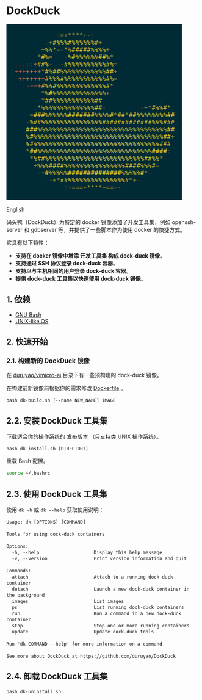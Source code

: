 # DockDuck

![img/duck-logo.png](img/duck-logo.png)

[English](README.md)

码头鸭（DockDuck）为特定的 docker 镜像添加了开发工具集，例如 openssh-server 和 gdbserver 等，并提供了一些脚本作为使用 docker 的快捷方式。

它具有以下特性：

- **支持在 docker 镜像中增添 开发工具集 构成 dock-duck 镜像**。
- **支持通过 SSH 协议登录 dock-duck 容器**。
- **支持以与主机相同的用户登录 dock-duck 容器**。
- **提供 dock-duck 工具集以快速使用 dock-duck 镜像**。

## 1. 依赖

- [GNU Bash](https://www.gnu.org/software/bash/)
- [UNIX-like OS](https://en.wikipedia.org/wiki/Unix-like)

## 2. 快速开始

### 2.1. 构建新的 DockDuck 镜像

在 [duruyao/vimicro-ai](https://hub.docker.com/r/duruyao/vimicro-ai) 目录下有一些预构建的 dock-duck 镜像。

在构建前新镜像前根据你的需求修改 [Dockerfile](./Dockerfile) 。

```shell
bash dk-build.sh [--name NEW_NAME] IMAGE
```

## 2.2. 安装 DockDuck 工具集

下载适合你的操作系统的 [发布版本](https://github.com/duruyao/DockDuck/releases) （只支持类 UNIX 操作系统）。

```shell
bash dk-install.sh [DIRECTORT]
```

重载 Bash 配置。

```bash
source ~/.bashrc
```

## 2.3. 使用 DockDuck 工具集

使用 `dk -h` 或 `dk --help` 获取使用说明：

```shell
Usage: dk [OPTIONS] [COMMAND]

Tools for using dock-duck containers

Options:
  -h, --help                    Display this help message
  -v, --version                 Print version information and quit

Commands:
  attach                        Attach to a running dock-duck container
  detach                        Launch a new dock-duck container in the background
  images                        List images
  ps                            List running dock-duck containers
  run                           Run a command in a new dock-duck container
  stop                          Stop one or more running containers
  update                        Update dock-duck tools

Run 'dk COMMAND --help' for more information on a command

See more about DockDuck at https://github.com/duruyao/DockDuck

```

## 2.4. 卸载 DockDuck 工具集

```shell
bash dk-uninstall.sh
```
